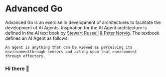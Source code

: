 # Advanced Go

Advanced Go is an exercise in development of architectures to facilitate the development of AI Agents. Inspiration for the AI Agent architecture is defined in the AI text book by [Stewart Russell & Peter Norvig][aima]. The textbook defines an AI Agent as follows:
~~~
An agent is anything that can be viewed as perceiving its environmentthrough sensors and acting upon that environment
through effectors. 
~~~

[aima]: <https://aima.cs.berkeley.edu/>

### Hi there 👋

<!--
**advanced-go/advanced-go** is a ✨ _special_ ✨ repository because its `README.md` (this file) appears on your GitHub profile.

Here are some ideas to get you started:

- 🔭 I’m currently working on ...
- 🌱 I’m currently learning ...
- 👯 I’m looking to collaborate on ...
- 🤔 I’m looking for help with ...
- 💬 Ask me about ...
- 📫 How to reach me: ...
- 😄 Pronouns: ...
- ⚡ Fun fact: ...
-->
